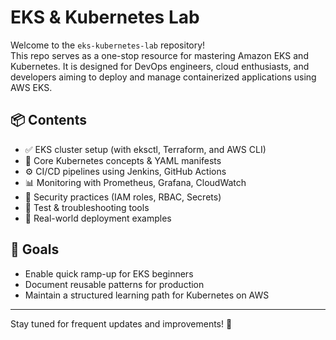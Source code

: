 # EKS & Kubernetes Lab

Welcome to the `eks-kubernetes-lab` repository!  
This repo serves as a one-stop resource for mastering Amazon EKS and Kubernetes. It is designed for DevOps engineers, cloud enthusiasts, and developers aiming to deploy and manage containerized applications using AWS EKS.

## 📦 Contents

- ✅ EKS cluster setup (with eksctl, Terraform, and AWS CLI)
- 📁 Core Kubernetes concepts & YAML manifests
- ⚙️ CI/CD pipelines using Jenkins, GitHub Actions
- 📊 Monitoring with Prometheus, Grafana, CloudWatch
- 🔐 Security practices (IAM roles, RBAC, Secrets)
- 🧪 Test & troubleshooting tools
- 📌 Real-world deployment examples

## 🚀 Goals

- Enable quick ramp-up for EKS beginners
- Document reusable patterns for production
- Maintain a structured learning path for Kubernetes on AWS

---

Stay tuned for frequent updates and improvements! 🌱  
